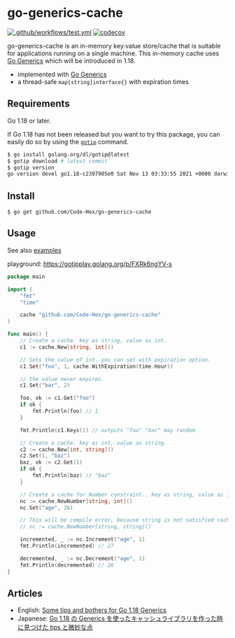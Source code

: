 # go-generics-cache

[![.github/workflows/test.yml](https://github.com/Code-Hex/go-generics-cache/actions/workflows/test.yml/badge.svg)](https://github.com/Code-Hex/go-generics-cache/actions/workflows/test.yml) [![codecov](https://codecov.io/gh/Code-Hex/go-generics-cache/branch/main/graph/badge.svg?token=Wm7UEwgiZu)](https://codecov.io/gh/Code-Hex/go-generics-cache)

go-generics-cache is an in-memory key:value store/cache that is suitable for applications running on a single machine. This in-memory cache uses [Go Generics](https://go.dev/blog/generics-proposal) which will be introduced in 1.18.

- implemented with [Go Generics](https://go.dev/blog/generics-proposal)
- a thread-safe `map[string]interface{}` with expiration times

## Requirements

Go 1.18 or later.

If Go 1.18 has not been released but you want to try this package, you can easily do so by using the [`gotip`](https://pkg.go.dev/golang.org/dl/gotip) command.

```sh
$ go install golang.org/dl/gotip@latest
$ gotip download # latest commit
$ gotip version
go version devel go1.18-c2397905e0 Sat Nov 13 03:33:55 2021 +0000 darwin/arm64
```

## Install

    $ go get github.com/Code-Hex/go-generics-cache

## Usage

See also [examples](https://github.com/Code-Hex/go-generics-cache/blob/main/example_test.go)

playground: https://gotipplay.golang.org/p/FXRk6ngYV-s

```go
package main

import (
	"fmt"
	"time"

	cache "github.com/Code-Hex/go-generics-cache"
)

func main() {
	// Create a cache. key as string, value as int.
	c1 := cache.New[string, int]()

	// Sets the value of int. you can set with expiration option.
	c1.Set("foo", 1, cache.WithExpiration(time.Hour))

	// the value never expires.
	c1.Set("bar", 2)

	foo, ok := c1.Get("foo")
	if ok {
		fmt.Println(foo) // 1
	}

	fmt.Println(c1.Keys()) // outputs "foo" "bar" may random

	// Create a cache. key as int, value as string.
	c2 := cache.New[int, string]()
	c2.Set(1, "baz")
	baz, ok := c2.Get(1)
	if ok {
		fmt.Println(baz) // "baz"
	}

	// Create a cache for Number constraint.. key as string, value as int.
	nc := cache.NewNumber[string, int]()
	nc.Set("age", 26)

	// This will be compile error, because string is not satisfied cache.Number constraint.
	// nc := cache.NewNumber[string, string]()

	incremented, _ := nc.Increment("age", 1)
	fmt.Println(incremented) // 27

	decremented, _ := nc.Decrement("age", 1)
	fmt.Println(decremented) // 26
}
```

## Articles

- English: [Some tips and bothers for Go 1.18 Generics](https://dev.to/codehex/some-tips-and-bothers-for-go-118-generics-lc7)
- Japanese: [Go 1.18 の Generics を使ったキャッシュライブラリを作った時に見つけた tips と微妙な点](https://zenn.dev/codehex/articles/3e6935ee6d853e)
